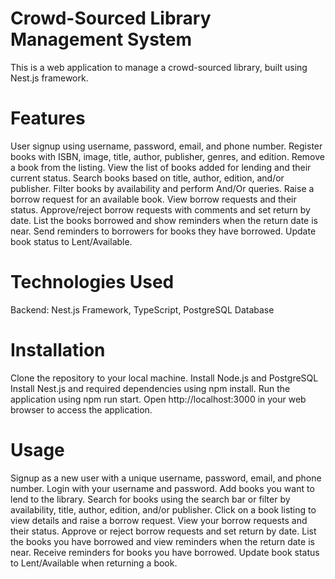 # Crowd-Sourced Library Management System
This is a web application to manage a crowd-sourced library, built using Nest.js framework.

# Features
User signup using username, password, email, and phone number.
Register books with ISBN, image, title, author, publisher, genres, and edition.
Remove a book from the listing.
View the list of books added for lending and their current status.
Search books based on title, author, edition, and/or publisher.
Filter books by availability and perform And/Or queries.
Raise a borrow request for an available book.
View borrow requests and their status.
Approve/reject borrow requests with comments and set return by date.
List the books borrowed and show reminders when the return date is near.
Send reminders to borrowers for books they have borrowed.
Update book status to Lent/Available.

# Technologies Used
Backend: Nest.js Framework, TypeScript, PostgreSQL Database

# Installation
Clone the repository to your local machine.
Install Node.js and PostgreSQL
Install Nest.js and required dependencies using npm install.
Run the application using npm run start.
Open http://localhost:3000 in your web browser to access the application.

# Usage
Signup as a new user with a unique username, password, email, and phone number.
Login with your username and password.
Add books you want to lend to the library.
Search for books using the search bar or filter by availability, title, author, edition, and/or publisher.
Click on a book listing to view details and raise a borrow request.
View your borrow requests and their status.
Approve or reject borrow requests and set return by date.
List the books you have borrowed and view reminders when the return date is near.
Receive reminders for books you have borrowed.
Update book status to Lent/Available when returning a book.
